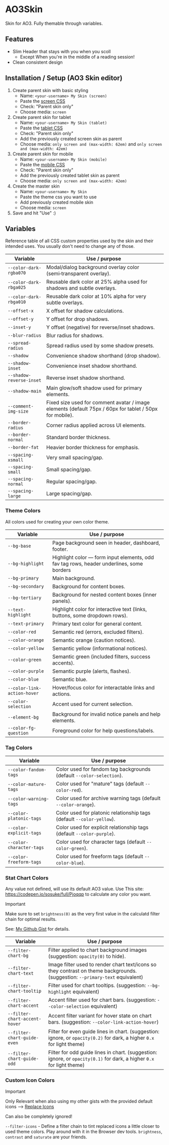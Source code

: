 # AO3Skin

Skin for AO3. Fully themable through variables.

## Features

- Slim Header that stays with you when you scoll
  - Except When you're in the middle of a reading session!
- Clean consistent design

## Installation / Setup (AO3 Skin editor)

1. Create parent skin with basic styling
   - Name: `<your-username> My Skin (screen)`
   - Paste the [screen CSS](AO3Skin-screen.css)
   - Check: "Parent skin only"
   - Choose media: `screen`
2. Create parent skin for tablet
   - Name: `<your-username> My Skin (tablet)`
   - Paste the [tablet CSS](AO3Skin-tablet.css)
   - Check: "Parent skin only"
   - Add the previously created screen skin as parent
   - Choose media: `only screen and (max-width: 62em)` and `only screen and (max-width: 42em)`
3. Create parent skin for mobile
   - Name: `<your-username> My Skin (mobile)`
   - Paste the [mobile CSS](AO3Skin-mobile.css)
   - Check: "Parent skin only"
   - Add the previously created tablet skin as parent
   - Choose media: `only screen and (max-width: 42em)`
4. Create the master skin
   - Name: `<your-username> My Skin`
   - Paste the theme css you want to use
   - Add previously created mobile skin
   - Choose media: `screen`
5. Save and hit "Use" :)

## Variables

Reference table of all CSS custom properties used by the skin and their intended uses. You usually don't need to change any of those.

| Variable                 | Use / purpose                                                                                           |
| ------------------------ | ------------------------------------------------------------------------------------------------------- |
| `--color-dark-rgba070`   | Modal/dialog background overlay color (semi‑transparent overlay).                                       |
| `--color-dark-rbga025`   | Reusable dark color at 25% alpha used for shadows and subtle overlays.                                  |
| `--color-dark-rbga010`   | Reusable dark color at 10% alpha for very subtle overlays.                                              |
| `--offset-x`             | X offset for shadow calculations.                                                                       |
| `--offset-y`             | Y offset for drop shadows.                                                                              |
| `--inset-y`              | Y offset (negative) for reverse/inset shadows.                                                          |
| `--blur-radius`          | Blur radius for shadows.                                                                                |
| `--spread-radius`        | Spread radius used by some shadow presets.                                                              |
| `--shadow`               | Convenience shadow shorthand (drop shadow).                                                             |
| `--shadow-inset`         | Convenience inset shadow shorthand.                                                                     |
| `--shadow-reverse-inset` | Reverse inset shadow shorthand.                                                                         |
| `--shadow-main`          | Main glow/soft shadow used for primary elements.                                                        |
| `--comment-img-size`     | Fixed size used for comment avatar / image elements (default 75px / 60px for tablet / 50px for mobile). |
| `--border-radius`        | Corner radius applied across UI elements.                                                               |
| `--border-normal`        | Standard border thickness.                                                                              |
| `--border-fat`           | Heavier border thickness for emphasis.                                                                  |
| `--spacing-xsmall`       | Very small spacing/gap.                                                                                 |
| `--spacing-small`        | Small spacing/gap.                                                                                      |
| `--spacing-normal`       | Regular spacing/gap.                                                                                    |
| `--spacing-large`        | Large spacing/gap.                                                                                      |

### Theme Colors

All colors used for creating your own color theme.

| Variable                    | Use / purpose                                                                            |
| --------------------------- | ---------------------------------------------------------------------------------------- |
| `--bg-base`                 | Page background seen in header, dashboard, footer.                                       |
| `--bg-highlight`            | Highlight color — form input elements, odd fav tag rows, header underlines, some borders |
| `--bg-primary`              | Main background.                                                                         |
| `--bg-secondary`            | Background for content boxes.                                                            |
| `--bg-tertiary`             | Background for nested content boxes (inner panels).                                      |
| `--text-highlight`          | Highlight color for interactive text (links, buttons, some dropdown rows).               |
| `--text-primary`            | Primary text color for general content.                                                  |
| `--color-red`               | Semantic red (errors, excluded filters).                                                 |
| `--color-orange`            | Semantic orange (caution notices).                                                       |
| `--color-yellow`            | Semantic yellow (informational notices).                                                 |
| `--color-green`             | Semantic green (included filters, success accents).                                      |
| `--color-purple`            | Semantic purple (alerts, flashes).                                                       |
| `--color-blue`              | Semantic blue.                                                                           |
| `--color-link-action-hover` | Hover/focus color for interactable links and actions.                                    |
| `--color-selection`         | Accent used for current selection.                                                       |
| `--element-bg`              | Background for invalid notice panels and help elements.                                  |
| `--color-fg-question`       | Foreground color for help questions/labels.                                              |

### Tag Colors

| Variable                 | Use / purpose                                                         |
| ------------------------ | --------------------------------------------------------------------- |
| `--color-fandom-tags`    | Color used for fandom tag backgrounds (default `--color-selection`).  |
| `--color-mature-tags`    | Color used for "mature" tags (default `--color-red`).                 |
| `--color-warning-tags`   | Color used for archive warning tags (default `--color-orange`).       |
| `--color-platonic-tags`  | Color used for platonic relationship tags (default `--color-yellow`). |
| `--color-explicit-tags`  | Color used for explicit relationship tags (default `--color-purple`). |
| `--color-character-tags` | Color used for character tags (default `--color-green`).              |
| `--color-freeform-tags`  | Color used for freeform tags (default `--color-blue`).                |

### Stat Chart Colors

Any value not defined, will use its default AO3 value. Use This site: https://codepen.io/sosuke/full/Pjoqqp to calculate any color you want.

> [!IMPORTANT]
> Make sure to set `brightness(0)` as the very first value in the calculatd filter chain for optimal results.

See: [My Github Gist](https://gist.github.com/genusslicht/9910dfeb496f20dacac42945b9b17ff7) for details.

| Variable                      | Use / purpose                                                                                                                 |
| ----------------------------- | ----------------------------------------------------------------------------------------------------------------------------- |
| `--filter-chart-bg`           | Filter applied to chart background images (suggestion: `opacity(0)` to hide).                                                 |
| `--filter-chart-text`         | Image filter used to render chart text/icons so they contrast on theme backgrounds. (suggestion: `--primary-text` equivalent) |
| `--filter-chart-tooltip`      | Filter used for chart tooltips. (suggestion: `--bg-highlight` equivalent)                                                     |
| `--filter-chart-accent`       | Accent filter used for chart bars. (suggestion: `--color-selection` equivalent)                                               |
| `--filter-chart-accent-hover` | Accent filter variant for hover state on chart bars. (suggestion: `--color-link-action-hover`)                                |
| `--filter-chart-guide-even`   | Filter for even guide lines in chart. (suggestion: ignore, or `opacity(0.2)` for dark, a higher `0.x` for light theme)        |
| `--filter-chart-guide-odd`    | Filter for odd guide lines in chart. (suggestion: ignore, or `opacity(0.1)` for dark, a higher `0.x` for light theme)         |

### Custom Icon Colors

> [!IMPORTANT]
> Only Relevant when also using my other gists with the provided default icons --> [Replace Icons](https://gist.github.com/genusslicht/10a829e20868ce7bc1a0bdc7984ee714)
>
> Can also be completely ignored!

`--filter-icons` - Define a filter chain to tint replaced icons a little closer to used theme colors. Play around with it in the Browser dev tools. `brightness`, `contrast` and `saturate` are your friends.

